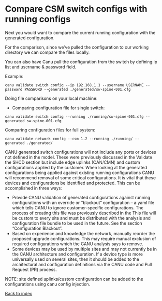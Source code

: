 # Compare CSM switch configs with running configs 

Next you would want to compare the current running configuration with the generated configuration.  

For the comparison, since we’ve pulled the configuration to our working directory we can compare the files locally. 

You can also have Canu pull the configuration from the switch by defining ip list and username &  password field.  

Example: 

```text
canu validate switch config --ip 192.168.1.1 --username USERNAME --password PASSWORD --generated ./generated/sw-spine-001.cfg 
```

Doing file comparisons on your local machine:  

* Comparing configuration file for single switch:  

```text
canu validate switch config --running ./running/sw-spine-001.cfg --generated sw-spine-001.cfg  
``` 

Comparing configuration files for full system:  

```text
canu validate network config --csm 1.2 --running ./running/ --generated ./generated/ 
```
 
CANU generated switch configurations will not include any ports or devices not defined in the model. These were previously discussed in the Validate the SHCD section but include edge uplinks (CAN/CMN) and custom configurations applied by the customer.  When looking at the generated configurations being applied against existing running configurations CANU will recommend removal of some critical configurations. It is vital that these devices and configurations be identified and protected. This can be accomplished in three ways: 

* Provide CANU validation of generated configurations against running configurations with an override or “blackout” configuration – a yaml file which tells CANU to ignore customer-specific configurations. The process of creating this file was previously described in the This file will be custom to every site and must be distributed with the analysis and configuration file bundle to be used in the future. See the section “Configuration Blackout”. 
* Based on experience and knowledge the network, manually reorder the proposed upgrade configurations. This may require manual exclusion of required configurations which the CANU analysis says to remove. 
* Some devices may be used by multiple sites and may not currently be in the CANU architecture and configuration. If a device type is more universally used on several sites, then it should be added to the architectural and configuration definitions via the CANU code and Pull Request (PR) process.

NOTE: site defined uplinks/custom configuration can be added to the configurations using canu config injection.

[Back to index](index.md)